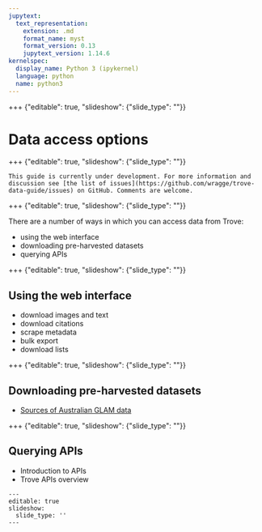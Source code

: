 ```yaml
---
jupytext:
  text_representation:
    extension: .md
    format_name: myst
    format_version: 0.13
    jupytext_version: 1.14.6
kernelspec:
  display_name: Python 3 (ipykernel)
  language: python
  name: python3
---
```


+++ {"editable": true, "slideshow": {"slide_type": ""}}

# Data access options

+++ {"editable": true, "slideshow": {"slide_type": ""}}

```{attention}
This guide is currently under development. For more information and discussion see [the list of issues](https://github.com/wragge/trove-data-guide/issues) on GitHub. Comments are welcome.
```

+++ {"editable": true, "slideshow": {"slide_type": ""}}

There are a number of ways in which you can access data from Trove:

- using the web interface
- downloading pre-harvested datasets
- querying APIs

+++ {"editable": true, "slideshow": {"slide_type": ""}}

## Using the web interface

- download images and text
- download citations
- scrape metadata
- bulk export
- download lists

+++ {"editable": true, "slideshow": {"slide_type": ""}}

## Downloading pre-harvested datasets

- [Sources of Australian GLAM data](https://glam-workbench.net/glam-data-list/)

+++ {"editable": true, "slideshow": {"slide_type": ""}}

## Querying APIs

- Introduction to APIs
- Trove APIs overview

```{code-cell} ipython3
---
editable: true
slideshow:
  slide_type: ''
---

```
